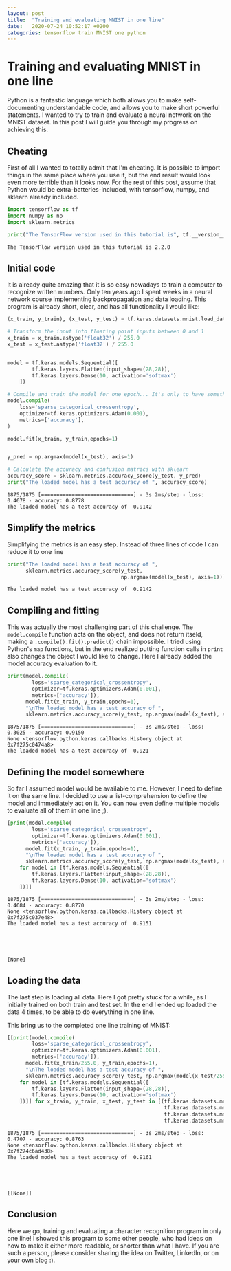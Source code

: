 ```yaml
---
layout: post
title:  "Training and evaluating MNIST in one line"
date:   2020-07-24 10:52:17 +0200
categories: tensorflow train MNIST one python
---
```

# Training and evaluating MNIST in one line
Python is a fantastic language which both allows you to make self-documenting understandable code, and allows you to make short powerful statements. I wanted to try to train and evaluate a neural network on the MNIST dataset. In this post I will guide you through my progress on achieving this. 

## Cheating
First of all I wanted to totally admit that I'm cheating. It is possible to import things in the same place where you use it, but the end result would look even more terrible than it looks now. For the rest of this post, assume that Python would be extra-batteries-included, with tensorflow, numpy, and sklearn already included. 


```python
import tensorflow as tf
import numpy as np
import sklearn.metrics

print("The TensorFlow version used in this tutorial is", tf.__version__)
```

    The TensorFlow version used in this tutorial is 2.2.0


## Initial code
It is already quite amazing that it is so easy nowadays to train a computer to recognize written numbers. Only ten years ago I spent weeks in a neural network course implementing backpropagation and data loading. This program is already short, clear, and has all functionality I would like: 


```python
(x_train, y_train), (x_test, y_test) = tf.keras.datasets.mnist.load_data()

# Transform the input into floating point inputs between 0 and 1
x_train = x_train.astype('float32') / 255.0
x_test = x_test.astype('float32') / 255.0


model = tf.keras.models.Sequential([
        tf.keras.layers.Flatten(input_shape=(28,28)),
        tf.keras.layers.Dense(10, activation='softmax')
    ])

# Compile and train the model for one epoch... It's only to have something trained, not get the best score
model.compile(
    loss='sparse_categorical_crossentropy',
    optimizer=tf.keras.optimizers.Adam(0.001),
    metrics=['accuracy'],
)

model.fit(x_train, y_train,epochs=1)


y_pred = np.argmax(model(x_test), axis=1)

# Calculate the accuracy and confusion matrics with sklearn
accuracy_score = sklearn.metrics.accuracy_score(y_test, y_pred)
print("The loaded model has a test accuracy of ", accuracy_score)
```

    1875/1875 [==============================] - 3s 2ms/step - loss: 0.4678 - accuracy: 0.8778
    The loaded model has a test accuracy of  0.9142


## Simplify the metrics
Simplifying the metrics is an easy step. Instead of three lines of code I can reduce it to one line


```python
print("The loaded model has a test accuracy of ", 
      sklearn.metrics.accuracy_score(y_test, 
                                     np.argmax(model(x_test), axis=1)))
```

    The loaded model has a test accuracy of  0.9142


## Compiling and fitting
This was actually the most challenging part of this challenge. The `model.compile` function acts on the object, and does not return itseld, making a `.compile().fit().predict()` chain impossible. I tried using Python's `map` functions, but in the end realized putting function calls in `print` also changes the object I would like to change. Here I already added the model accuracy evaluation to it. 


```python
print(model.compile(
        loss='sparse_categorical_crossentropy',
        optimizer=tf.keras.optimizers.Adam(0.001),
        metrics=['accuracy']), 
      model.fit(x_train, y_train,epochs=1), 
      "\nThe loaded model has a test accuracy of ", 
      sklearn.metrics.accuracy_score(y_test, np.argmax(model(x_test), axis=1)))

```

    1875/1875 [==============================] - 3s 2ms/step - loss: 0.3025 - accuracy: 0.9150
    None <tensorflow.python.keras.callbacks.History object at 0x7f275c0474a8> 
    The loaded model has a test accuracy of  0.921


## Defining the model somewhere
So far I assumed model would be available to me. However, I need to define it on the same line. I decided to use a list-comprehension to define the model and immediately act on it. You can now even define multiple models to evaluate all of them in one line ;). 


```python
[print(model.compile(
        loss='sparse_categorical_crossentropy',
        optimizer=tf.keras.optimizers.Adam(0.001),
        metrics=['accuracy']), 
      model.fit(x_train, y_train,epochs=1), 
      "\nThe loaded model has a test accuracy of ", 
      sklearn.metrics.accuracy_score(y_test, np.argmax(model(x_test), axis=1)))
    for model in [tf.keras.models.Sequential([
        tf.keras.layers.Flatten(input_shape=(28,28)),
        tf.keras.layers.Dense(10, activation='softmax')
    ])]]
```

    1875/1875 [==============================] - 3s 2ms/step - loss: 0.4684 - accuracy: 0.8770
    None <tensorflow.python.keras.callbacks.History object at 0x7f275c037e48> 
    The loaded model has a test accuracy of  0.9151





    [None]



## Loading the data
The last step is loading all data. Here I got pretty stuck for a while, as I initially trained on both train and test set. In the end I ended up loaded the data 4 times, to be able to do everything in one line. 

This bring us to the completed one line training of MNIST: 


```python
[[print(model.compile(
        loss='sparse_categorical_crossentropy',
        optimizer=tf.keras.optimizers.Adam(0.001),
        metrics=['accuracy']), 
      model.fit(x_train/255.0, y_train,epochs=1), 
      "\nThe loaded model has a test accuracy of ", 
      sklearn.metrics.accuracy_score(y_test, np.argmax(model(x_test/255.0), axis=1)))
    for model in [tf.keras.models.Sequential([
        tf.keras.layers.Flatten(input_shape=(28,28)),
        tf.keras.layers.Dense(10, activation='softmax')
    ])]] for x_train, y_train, x_test, y_test in [(tf.keras.datasets.mnist.load_data()[0][0], 
                                                   tf.keras.datasets.mnist.load_data()[0][1],
                                                   tf.keras.datasets.mnist.load_data()[1][0], 
                                                   tf.keras.datasets.mnist.load_data()[1][1])]]
```

    1875/1875 [==============================] - 3s 2ms/step - loss: 0.4707 - accuracy: 0.8763
    None <tensorflow.python.keras.callbacks.History object at 0x7f274c6ad438> 
    The loaded model has a test accuracy of  0.9161





    [[None]]



## Conclusion
Here we go, training and evaluating a character recognition program in only one line! I showed this program to some other people, who had ideas on how to make it either more readable, or shorter than what I have. If you are such a person, please consider sharing the idea on Twitter, LinkedIn, or on your own blog :). 


```python

```
